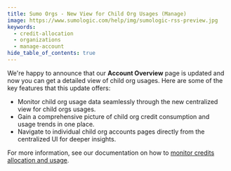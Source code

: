 ```yaml
---
title: Sumo Orgs - New View for Child Org Usages (Manage)
image: https://www.sumologic.com/help/img/sumologic-rss-preview.jpg
keywords:
  - credit-allocation
  - organizations
  - manage-account
hide_table_of_contents: true
---
```


We're happy to announce that our **Account Overview** page is updated and now you can get a detailed view of child org usages. Here are some of the key features that this update offers:

- Monitor child org usage data seamlessly through the new centralized view for child orgs usages.
- Gain a comprehensive picture of child org credit consumption and usage trends in one place.
- Navigate to individual child org accounts pages directly from the centralized UI for deeper insights.

For more information, see our documentation on how to [monitor credits allocation and usage](/docs/manage/manage-subscription/create-manage-orgs/#monitor-credits-allocation-and-usage).
